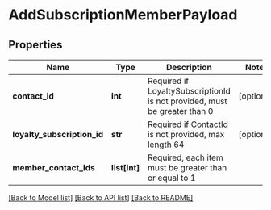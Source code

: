 # AddSubscriptionMemberPayload

## Properties
Name | Type | Description | Notes
------------ | ------------- | ------------- | -------------
**contact_id** | **int** | Required if LoyaltySubscriptionId is not provided, must be greater than 0 | [optional] 
**loyalty_subscription_id** | **str** | Required if ContactId is not provided, max length 64 | [optional] 
**member_contact_ids** | **list[int]** | Required, each item must be greater than or equal to 1 | 

[[Back to Model list]](../README.md#documentation-for-models) [[Back to API list]](../README.md#documentation-for-api-endpoints) [[Back to README]](../README.md)


